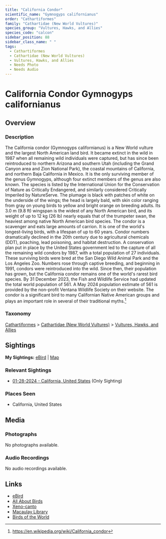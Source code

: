 ```yaml
---
title: "California Condor"
scientific_name: "Gymnogyps californianus"
order: "Cathartiformes"
family: "Cathartidae (New World Vultures)"
species_group: "Vultures, Hawks, and Allies"
species_code: "calcon"
sidebar_position: 88
sidebar_class_name: " "
tags: 
  - Cathartiformes
  - Cathartidae (New World Vultures)
  - Vultures, Hawks, and Allies
  - Needs Photo
  - Needs Audio
---
```


# California Condor <span className='sci_name'>Gymnogyps californianus</span>

## Overview

### Description
The California condor (Gymnogyps californianus) is a New World vulture and the largest North American land bird. It became extinct in the wild in 1987 when all remaining wild individuals were captured, but has since been reintroduced to northern Arizona and southern Utah (including the Grand Canyon area and Zion National Park), the coastal mountains of California, and northern Baja California in Mexico. It is the only surviving member of the genus Gymnogyps, although four extinct members of the genus are also known. The species is listed by the International Union for the Conservation of Nature as Critically Endangered, and similarly considered Critically Imperiled by NatureServe.
The plumage is black with patches of white on the underside of the wings; the head is largely bald, with skin color ranging from gray on young birds to yellow and bright orange on breeding adults. Its 3.0 m (9.8 ft) wingspan is the widest of any North American bird, and its weight of up to 12 kg (26 lb) nearly equals that of the trumpeter swan, the heaviest among native North American bird species. The condor is a scavenger and eats large amounts of carrion. It is one of the world's longest-living birds, with a lifespan of up to 60 years.
Condor numbers dramatically declined in the 20th century due to agricultural chemicals (DDT), poaching, lead poisoning, and habitat destruction. A conservation plan put in place by the United States government led to the capture of all the remaining wild condors by 1987, with a total population of 27 individuals. These surviving birds were bred at the San Diego Wild Animal Park and the Los Angeles Zoo. Numbers rose through captive breeding, and beginning in 1991, condors were reintroduced into the wild. Since then, their population has grown, but the California condor remains one of the world's rarest bird species. By 31 December 2023, the Fish and Wildlife Service had updated the total world population of 561. A May 2024 population estimate of 561 is provided by the non-profit Ventana Wildlife Society on their website. The condor is a significant bird to many Californian Native American groups and plays an important role in several of their traditional myths.[^1]

[^1]: https://en.wikipedia.org/wiki/California_condor

### Taxonomy
[Cathartiformes](/tags/cathartiformes) > [Cathartidae (New World Vultures)](/tags/cathartidae-new-world-vultures) > [Vultures, Hawks, and Allies](/tags/vultures-hawks-and-allies)


## Sightings

**My Sightings:** [eBird](https://ebird.org/lifelist?r=world&time=life&spp=calcon) | [Map](/map?species_code=calcon)

### Relevant Sightings

* [01-28-2024 - California, United States](https://ebird.org/checklist/S160073236) (Only Sighting)

### Places Seen

* California, United States



## Media
### Photographs
No photographs available.

### Audio Recordings
No audio recordings available.

## Links
* [eBird](https://ebird.org/species/calcon) 
* [All About Birds](https://www.allaboutbirds.org/guide/calcon) 
* [Xeno-canto](https://www.xeno-canto.org/species/gymnogyps-californianus) 
* [Macaulay Library](https://search.macaulaylibrary.org/catalog?taxonCode=calcon&sort=rating_rank_desc)
* [Birds of the World](https://birdsoftheworld.org/bow/species/calcon)
